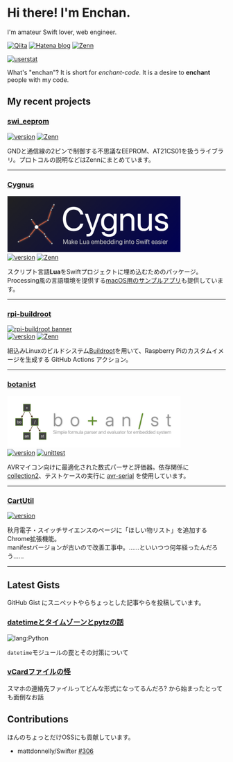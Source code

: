 # Hi there! I'm Enchan.

I'm amateur Swift lover, web engineer.  
 
[![Qiita](https://img.shields.io/badge/Qiita-@Enchan-55C500?logo=Qiita)](https://qiita.com/Enchan)
[![Hatena blog](https://img.shields.io/badge/Hatenablog-enchan1207-00A4DE?logo=Hatena%20Bookmark)](https://enchan1207.hatenablog.com/)
[![Zenn](https://img.shields.io/static/v1?label=Zenn&message=Enchan1207&color=3ea8ff&logo=zenn)](https://zenn.dev/enchan1207)

[![userstat](https://github-readme-stats.vercel.app/api?username=Enchan1207&show_icons=true&count_private=true&theme=gotham)](https://github.com/anuraghazra/github-readme-stats)  

What's "enchan"?  It is short for *enchant-code*. It is a desire to **enchant** people with my code.

## My recent projects

### [swi_eeprom](https://github.com/Enchan1207/swi_eeprom)

[![version](https://img.shields.io/github/v/release/Enchan1207/swi_eeprom)](https://github.com/Enchan1207/swi_eeprom/releases)
[![Zenn](https://img.shields.io/static/v1?label=Zenn&message=posted&color=3ea8ff&logo=zenn)](https://zenn.dev/enchan1207/articles/0ecc7747316642)

GNDと通信線の2ピンで制御する不思議なEEPROM、AT21CS01を扱うライブラリ。プロトコルの説明などはZennにまとめています。

---

### [Cygnus](https://github.com/Enchan1207/Cygnus)

[<img src="https://github.com/Enchan1207/Cygnus/blob/master/banner.png" width="400" alt="rpi-buildroot banner">](https://github.com/Enchan1207/Cygnus)  
[![version](https://img.shields.io/github/v/release/Enchan1207/Cygnus)](https://github.com/Enchan1207/Cygnus/releases)
[![Zenn](https://img.shields.io/static/v1?label=Zenn&message=posted&color=3ea8ff&logo=zenn)](https://zenn.dev/enchan1207/articles/ac580ec2734183)

スクリプト言語**Lua**をSwiftプロジェクトに埋め込むためのパッケージ。Processing風の言語環境を提供する[macOS用のサンプルアプリ](https://github.com/Enchan1207/Cygnus/tree/demo-macOS)も提供しています。

---

### [rpi-buildroot](https://github.com/Enchan1207/rpi-buildroot)

[<img src="https://github.com/Enchan1207/rpi-buildroot/blob/master/banner.png" width="400" alt="rpi-buildroot banner">](https://github.com/marketplace/actions/rpi-buildroot)   
[![version](https://img.shields.io/github/v/release/Enchan1207/rpi-buildroot)](https://github.com/Enchan1207/rpi-buildroot/releases)
[![Zenn](https://img.shields.io/static/v1?label=Zenn&message=posted&color=3ea8ff&logo=zenn)](https://zenn.dev/enchan1207/articles/bdcbff1ba58943)

組込みLinuxのビルドシステム[Buildroot](https://buildroot.org/)を用いて、Raspberry Piのカスタムイメージを生成する GitHub Actions アクション。

---

### [botanist](https://github.com/Enchan1207/botanist)

[<img src="https://github.com/Enchan1207/botanist/blob/master/banner.png" width="400" alt="botanist banner">](https://github.com/Enchan1207/botanist)   
[![version](https://img.shields.io/github/v/release/Enchan1207/botanist)](https://github.com/Enchan1207/botanist/releases)
[![unittest](https://github.com/Enchan1207/botanist/actions/workflows/unittest.yml/badge.svg)](https://github.com/Enchan1207/botanist/actions/workflows/unittest.yml)

AVRマイコン向けに最適化された数式パーサと評価器。依存関係に [collection2](https://github.com/Enchan1207/collection2)、テストケースの実行に [avr-serial](https://github.com/Enchan1207/avr-serial) を使用しています。

---

### [CartUtil](https://github.com/Enchan1207/CartUtil)

[![version](https://img.shields.io/github/v/release/Enchan1207/CartUtil)](https://github.com/Enchan1207/CartUtil/releases)  

秋月電子・スイッチサイエンスのページに「ほしい物リスト」を追加するChrome拡張機能。  
manifestバージョンが古いので改善工事中。……といいつつ何年経ったんだろう……

---

## Latest Gists

GitHub Gist にスニペットやらちょっとした記事やらを投稿しています。

### [datetimeとタイムゾーンとpytzの話](https://gist.github.com/Enchan1207/8027e730caf486428843061a231f3418)

![lang:Python](https://img.shields.io/badge/language-Python-1A6CB3)

`datetime`モジュールの罠とその対策について

### [vCardファイルの怪](https://gist.github.com/Enchan1207/a15150027c6caa0f99038a87b90200d6)

スマホの連絡先ファイルってどんな形式になってるんだろ? から始まったとっても面倒なお話

## Contributions

ほんのちょっとだけOSSにも貢献しています。

 - mattdonnelly/Swifter [#306](https://github.com/mattdonnelly/Swifter/pull/306)
